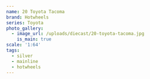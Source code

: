 ```yaml
---
name: 20 Toyota Tacoma
brand: Hotwheels
series: Toyota
photo_gallery:
  - image_url: /uploads/diecast/20-toyota-tacoma.jpg
    is_main: true
scale: '1:64'
tags:
  - silver
  - mainline
  - hotwheels
---
```


